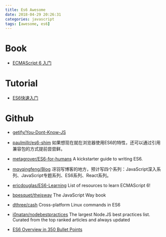 ```yaml
---
title: Es6 Awesome
date: 2018-04-29 20:26:31
categories: javascript
tags: [awesome, es6]
---
```


# Book
- [ECMAScript 6 入门](http://es6.ruanyifeng.com/)

# Tutorial
- [ES6快速入门](https://www.cnblogs.com/zhouyangla/p/7225335.html)

    <!-- more -->

# Github
- [getify/You-Dont-Know-JS](https://github.com/getify/You-Dont-Know-JS)
- [paulmillr/es6-shim](https://github.com/paulmillr/es6-shim) 如果想现在就在浏览器使用ES6的特性，还可以通过引用兼容包的方式提前尝尝鲜。
- [metagrover/ES6-for-humans](https://github.com/metagrover/ES6-for-humans) A kickstarter guide to writing ES6.

- [mqyqingfeng/Blog](https://github.com/mqyqingfeng/Blog) 冴羽写博客的地方，预计写四个系列：JavaScript深入系列、JavaScript专题系列、ES6系列、React系列。
- [ericdouglas/ES6-Learning](https://github.com/ericdouglas/ES6-Learning)  List of resources to learn ECMAScript 6!
- [bpesquet/thejsway](https://github.com/bpesquet/thejsway) The JavaScript Way book
- [dthree/cash](https://github.com/dthree/cash) Cross-platform Linux commands in ES6

- [i0natan/nodebestpractices](https://github.com/i0natan/nodebestpractices) The largest Node.JS best practices list. Curated from the top ranked articles and always updated
- [ES6 Overview in 350 Bullet Points](https://github.com/bevacqua/es6)


